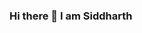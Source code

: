 ### Hi there 👋 I am Siddharth

<!--
**siddharth-sable/siddharth-sable** is a ✨ _special_ ✨ repository because its `README.md` (this file) appears on your GitHub profile.

https://user-images.githubusercontent.com/66620788/180738137-1a34f8b5-1235-492b-996e-b8236b28294b.png
